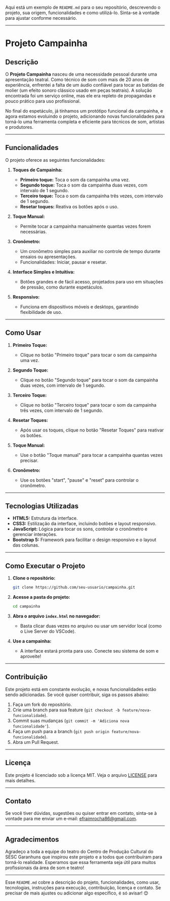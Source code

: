 Aqui está um exemplo de `README.md` para o seu repositório, descrevendo o projeto, sua origem, funcionalidades e como utilizá-lo. Sinta-se à vontade para ajustar conforme necessário.

---

# Projeto Campainha

## Descrição

O **Projeto Campainha** nasceu de uma necessidade pessoal durante uma apresentação teatral. Como técnico de som com mais de 20 anos de experiência, enfrentei a falta de um áudio confiável para tocar as batidas de molier (um efeito sonoro clássico usado em peças teatrais). A solução encontrada foi um serviço online, mas ele era repleto de propagandas e pouco prático para uso profissional.

No final do espetáculo, já tínhamos um protótipo funcional da campainha, e agora estamos evoluindo o projeto, adicionando novas funcionalidades para torná-lo uma ferramenta completa e eficiente para técnicos de som, artistas e produtores.

---

## Funcionalidades

O projeto oferece as seguintes funcionalidades:

1. **Toques de Campainha:**
   - **Primeiro toque:** Toca o som da campainha uma vez.
   - **Segundo toque:** Toca o som da campainha duas vezes, com intervalo de 1 segundo.
   - **Terceiro toque:** Toca o som da campainha três vezes, com intervalo de 1 segundo.
   - **Resetar toques:** Reativa os botões após o uso.

2. **Toque Manual:**
   - Permite tocar a campainha manualmente quantas vezes forem necessárias.

3. **Cronômetro:**
   - Um cronômetro simples para auxiliar no controle de tempo durante ensaios ou apresentações.
   - Funcionalidades: Iniciar, pausar e resetar.

4. **Interface Simples e Intuitiva:**
   - Botões grandes e de fácil acesso, projetados para uso em situações de pressão, como durante espetáculos.

5. **Responsivo:**
   - Funciona em dispositivos móveis e desktops, garantindo flexibilidade de uso.

---

## Como Usar

1. **Primeiro Toque:**
   - Clique no botão "Primeiro toque" para tocar o som da campainha uma vez.

2. **Segundo Toque:**
   - Clique no botão "Segundo toque" para tocar o som da campainha duas vezes, com intervalo de 1 segundo.

3. **Terceiro Toque:**
   - Clique no botão "Terceiro toque" para tocar o som da campainha três vezes, com intervalo de 1 segundo.

4. **Resetar Toques:**
   - Após usar os toques, clique no botão "Resetar Toques" para reativar os botões.

5. **Toque Manual:**
   - Use o botão "Toque manual" para tocar a campainha quantas vezes precisar.

6. **Cronômetro:**
   - Use os botões "start", "pause" e "reset" para controlar o cronômetro.

---

## Tecnologias Utilizadas

- **HTML5:** Estrutura da interface.
- **CSS3:** Estilização da interface, incluindo botões e layout responsivo.
- **JavaScript:** Lógica para tocar os sons, controlar o cronômetro e gerenciar interações.
- **Bootstrap 5:** Framework para facilitar o design responsivo e o layout das colunas.

---

## Como Executar o Projeto

1. **Clone o repositório:**
   ```bash
   git clone https://github.com/seu-usuario/campainha.git
   ```

2. **Acesse a pasta do projeto:**
   ```bash
   cd campainha
   ```

3. **Abra o arquivo `index.html` no navegador:**
   - Basta clicar duas vezes no arquivo ou usar um servidor local (como o Live Server do VSCode).

4. **Use a campainha:**
   - A interface estará pronta para uso. Conecte seu sistema de som e aproveite!

---

## Contribuição

Este projeto está em constante evolução, e novas funcionalidades estão sendo adicionadas. Se você quiser contribuir, siga os passos abaixo:

1. Faça um fork do repositório.
2. Crie uma branch para sua feature (`git checkout -b feature/nova-funcionalidade`).
3. Commit suas mudanças (`git commit -m 'Adiciona nova funcionalidade'`).
4. Faça um push para a branch (`git push origin feature/nova-funcionalidade`).
5. Abra um Pull Request.

---

## Licença

Este projeto é licenciado sob a licença MIT. Veja o arquivo [LICENSE](LICENSE) para mais detalhes.

---

## Contato

Se você tiver dúvidas, sugestões ou quiser entrar em contato, sinta-se à vontade para me enviar um e-mail: [efraimrocha86@gmail.com](mailto:seu-email@example.com).

---

## Agradecimentos

Agradeço a toda a equipe do teatro do Centro de Produção Cultural do SESC Garanhuns que inspirou este projeto e a todos que contribuíram para torná-lo realidade. Esperamos que essa ferramenta seja útil para muitos profissionais da área de som e teatro!

---

Esse `README.md` cobre a descrição do projeto, funcionalidades, como usar, tecnologias, instruções para execução, contribuição, licença e contato. Se precisar de mais ajustes ou adicionar algo específico, é só avisar! 😊